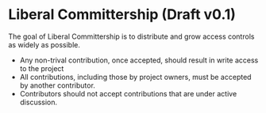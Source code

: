 # Liberal Committership (Draft v0.1)

The goal of Liberal Committership is to distribute and grow access controls as widely as possible.

* Any non-trival contribution, once accepted, should result in write access to the project
* All contributions, including those by project owners, must be accepted by another contributor.
* Contributors should not accept contributions that are under active discussion.
